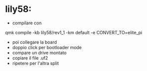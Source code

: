# lily58:

- compilare con

 qmk compile -kb lily58/rev1_1 -km default -e CONVERT_TO=elite_pi

- poi collegare la board
- doppio click per bootloader mode
- compare un drive montato
- copiare il file .uf2
- ripetere per l'altra split
